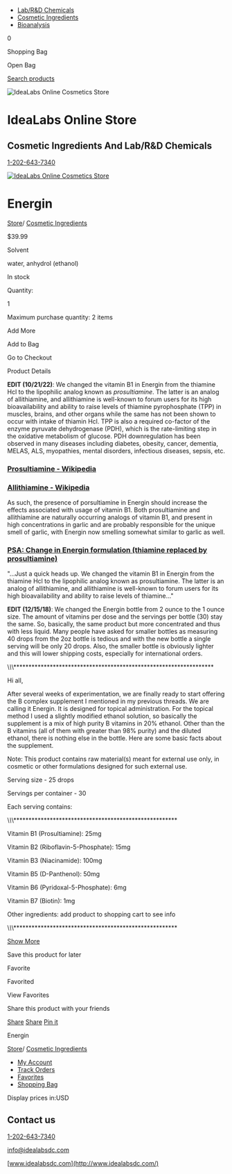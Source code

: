 - [Lab/R&D Chemicals](https://idealabs.ecwid.com/Lab-R&D-Chemicals-c20672606)
- [Cosmetic Ingredients](https://idealabs.ecwid.com/Cosmetic-Ingredients-c20672605)
- [Bioanalysis](https://idealabs.ecwid.com/Bioanalysis-c127040361)

0

Shopping Bag

Open Bag

[Search products](https://idealabs.ecwid.com/search)

![IdeaLabs Online Cosmetics Store](https://d2j6dbq0eux0bg.cloudfront.net/images/10031255/651481695.jpg)

# IdeaLabs Online Store

## Cosmetic Ingredients And Lab/R&D Chemicals

[1-202-643-7340](tel:12026437340)

[![IdeaLabs Online Cosmetics Store](https://d2j6dbq0eux0bg.cloudfront.net/images/10031255/651481695.jpg)](https://idealabs.ecwid.com/)

# Energin

[Store](https://idealabs.ecwid.com/)/ [Cosmetic Ingredients](https://idealabs.ecwid.com/Cosmetic-Ingredients-c20672605)

$39.99

Solvent

water, anhydrol (ethanol)

In stock

Quantity:

1

Maximum purchase quantity: 2 items

Add More

Add to Bag

Go to Checkout

Product Details

**EDIT (10/21/22)**: We changed the vitamin B1 in Energin from the thiamine Hcl to the lipophilic analog known as _prosultiamine_. The latter is an analog of allithiamine, and allithiamine is well-known to forum users for its high bioavailability and ability to raise levels of thiamine pyrophosphate (TPP) in muscles, brains, and other organs while the same has not been shown to occur with intake of thiamin Hcl. TPP is also a required co-factor of the enzyme pyruvate dehydrogenase (PDH), which is the rate-limiting step in the oxidative metabolism of glucose. PDH downregulation has been observed in many diseases including diabetes, obesity, cancer, dementia, MELAS, ALS, myopathies, mental disorders, infectious diseases, sepsis, etc.

### [Prosultiamine - Wikipedia](https://en.wikipedia.org/wiki/Prosultiamine)

### [Allithiamine - Wikipedia](https://en.wikipedia.org/wiki/Allithiamine)

As such, the presence of porsultiamine in Energin should increase the effects associated with usage of vitamin B1. Both prosultiamine and allithiamine are naturally occurring analogs of vitamin B1, and present in high concentrations in garlic and are probably responsible for the unique smell of garlic, with Energin now smelling somewhat similar to garlic as well.

### [PSA: Change in Energin formulation (thiamine replaced by prosultiamine)](https://raypeatforum.com/community/threads/psa-change-in-energin-formulation-thiamine-replaced-by-prosultiamine.48135/)

"...Just a quick heads up. We changed the vitamin B1 in Energin from the thiamine Hcl to the lipophilic analog known as prosultiamine. The latter is an analog of allithiamine, and allithiamine is well-known to forum users for its high bioavailability and ability to raise levels of thiamine..."


**EDIT (12/15/18)**: We changed the Energin bottle from 2 ounce to the 1 ounce size. The amount of vitamins per dose and the servings per bottle (30) stay the same. So, basically, the same product but more concentrated and thus with less liquid. Many people have asked for smaller bottles as measuring 40 drops from the 2oz bottle is tedious and with the new bottle a single serving will be only 20 drops. Also, the smaller bottle is obviously lighter and this will lower shipping costs, especially for international orders.

\\*\\*\\*\*\*\*\*\*\*\*\*\*\*\*\*\*\*\*\*\*\*\*\*\*\*\*\*\*\*\*\*\*\*\*\*\*\*\*\*\*\*\*\*\*\*\*\*\*\*\*\*\*\*\*\*\*\*\*\*\*\*\*\*\*\*\*\*\*

Hi all,

After several weeks of experimentation, we are finally ready to start offering the B complex supplement I mentioned in my previous threads. We are calling it Energin. It is designed for topical administration. For the topical method I used a slightly modified ethanol solution, so basically the supplement is a mix of high purity B vitamins in 20% ethanol. Other than the B vitamins (all of them with greater than 98% purity) and the diluted ethanol, there is nothing else in the bottle. Here are some basic facts about the supplement.

Note: This product contains raw material(s) meant for external use only, in cosmetic or other formulations designed for such external use.

Serving size - 25 drops

Servings per container - 30

Each serving contains:

\\*\\*\\*\*\*\*\*\*\*\*\*\*\*\*\*\*\*\*\*\*\*\*\*\*\*\*\*\*\*\*\*\*\*\*\*\*\*\*\*\*\*\*\*\*\*\*\*\*\*\*\*\*\*\*\*\*

Vitamin B1 (Prosultiamine): 25mg

Vitamin B2 (Riboflavin-5-Phosphate): 15mg

Vitamin B3 (Niacinamide): 100mg

Vitamin B5 (D-Panthenol): 50mg

Vitamin B6 (Pyridoxal-5-Phosphate): 6mg

Vitamin B7 (Biotin): 1mg

Other ingredients: add product to shopping cart to see info

\\*\\*\\*\*\*\*\*\*\*\*\*\*\*\*\*\*\*\*\*\*\*\*\*\*\*\*\*\*\*\*\*\*\*\*\*\*\*\*\*\*\*\*\*\*\*\*\*\*\*\*\*\*\*\*\*\*

[Show More](javascript:;)

Save this product for later

Favorite

Favorited

View Favorites

Share this product with your friends

[Share](https://facebook.com/sharer/sharer.php?u=https%3A%2F%2Fidealabs.ecwid.com%2FEnergin-p70230365) [Share](https://twitter.com/intent/tweet/?text=Energin&url=https%3A%2F%2Fidealabs.ecwid.com%2FEnergin-p70230365) [Pin it](https://pinterest.com/pin/create/button/?url=https%3A%2F%2Fidealabs.ecwid.com%2FEnergin-p70230365&description=Energin)

Energin

[Store](https://idealabs.ecwid.com/)/ [Cosmetic Ingredients](https://idealabs.ecwid.com/Cosmetic-Ingredients-c20672605)

- [My Account](https://idealabs.ecwid.com/account)
- [Track Orders](https://idealabs.ecwid.com/account)
- [Favorites](https://idealabs.ecwid.com/account/favorites)
- [Shopping Bag](https://idealabs.ecwid.com/cart)

Display prices in:USD

## Contact us

[1-202-643-7340](tel:12026437340)

[info@idealabsdc.com](mailto:info@idealabsdc.com)

[www.idealabsdc.com](http://www.idealabsdc.com/)
